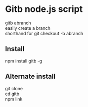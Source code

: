 # Gitb node.js script
gitb abranch   
easily create a branch    
shorthand for git checkout -b abranch
## Install
npm install gitb -g
## Alternate install
git clone    
cd gitb    
npm link
